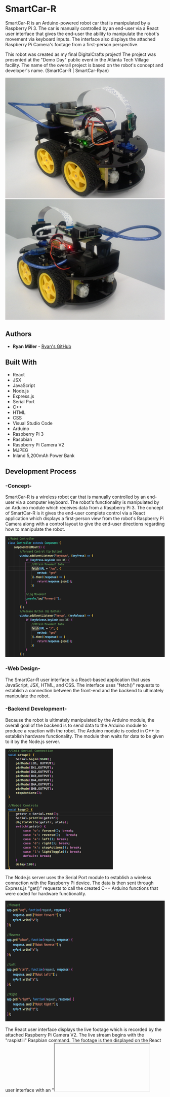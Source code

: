 # SmartCar-R

SmartCar-R is an Arduino-powered robot car that is manipulated by a Raspberry Pi 3. The car is manually controlled by an end-user 
via a React user interface that gives the end-user the ability to manipulate the robot's movement via keyboard inputs. The interface 
also displays the attached Raspberry Pi Camera's footage from a first-person perspective.

This robot was created as my final DigitalCrafts project! The project was presented at the "Demo Day" public event in the Atlanta 
Tech Village facility. The name of the overall project is based on the robot's concept and developer's name. (SmartCar-R | SmartCar-Ryan)

<img src="screenshots/screen1.jpg" width="600" height="380"/>
<img src="screenshots/screen2.jpg" width="600" height="380"/>


## Authors
* **Ryan Miller** - [Ryan's GitHub](https://github.com/Ryan330)


## Built With
* React
* JSX
* JavaScript
* Node.js
* Express.js
* Serial Port
* C++
* HTML
* CSS
* Visual Studio Code
* Arduino
* Raspberry Pi 3
* Raspbian
* Raspberry Pi Camera V2
* MJPEG
* Inland 5,200mAh Power Bank


## Development Process
### -Concept-
SmartCar-R is a wireless robot car that is manually controlled by an end-user via a computer keyboard. The robot's functionality is 
manipulated by an Arduino module which receives data from a Raspberry Pi 3. The concept of SmartCar-R is it gives the end-user 
complete control via a React application which displays a first-person view from the robot's Raspberry Pi Camera along with a control 
layout to give the end-user directions regarding how to manipulate the robot.

<img src="screenshots/screen5.png" width="600" height="380"/>

### -Web Design-
The SmartCar-R user interface is a React-based application that uses JavaScript, JSX, HTML, and CSS. The interface uses "fetch()" 
requests to establish a connection between the front-end and the backend to ultimately manipulate the robot.

### -Backend Development-
Because the robot is ultimately manipulated by the Arduino module, the overall goal of the backend is to send data to the Arduino 
module to produce a reaction with the robot. The Arduino module is coded in C++ to establish hardware functionality. The module then 
waits for data to be given to it by the Node.js server.

<img src="screenshots/screen4.png" width="340" height="380"/>

The Node.js server uses the Serial Port module to establish a wireless connection with the Raspberry Pi device. The data is then sent through Express.js "get()" requests to call the created C++ Arduino functions that were coded for hardware functionality.

<img src="screenshots/screen3.png" width="600" height="380"/>

The React user interface displays the live footage which is recorded by the attached Raspberry Pi Camera V2. The live stream begins with the "raspistill" Raspbian command. The footage is then displayed on the React user interface with an "<iframe>" HTML tag that references the Raspberry Pi's IP address and backend port number using the MJEPG process.

### -Project Challenges-
During the development process, the biggest challenge overall was coding and establishing the wireless connection between the backend 
Node.js server and the Raspberry Pi 3 device which would be used to send data to the Arduino module for robot functionality. This was my 
first Raspberry Pi and Arduino project which made it a bit of a tedious learning process. 

It was a rather great experience to quickly explore the possibilities of not only the hardware, but also the opportunities to work with new software and different languages with only 2 weeks until the set deadline.


## Demo Video Footage
Here is a short video of SmartCar-R in action! A big thank you to my good friend and DigitalCrafts classmate **Beth D'Amato**(https://github.com/badamato) for recording the video.
<video src="videos/video.mp4"></video>


## License
### Copyright 2018 Ryan Miller
